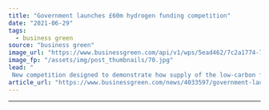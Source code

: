 ```yaml
---
title: "Government launches £60m hydrogen funding competition"
date: "2021-06-29"
tags: 
  - business green
source: "business green"
image_url: "https://www.businessgreen.com/api/v1/wps/5ead462/7c2a1774-7a57-42fd-a172-0b50b52a7051/8/itmpower-hydrogen-refuelling-station-185x114.jpg"
image_fp: "/assets/img/post_thumbnails/70.jpg"
lead: "
 New competition designed to demonstrate how supply of the low-carbon fuel can be ramped up in response to growing demand ..."
article_url: "https://www.businessgreen.com/news/4033597/government-launches-gbp60m-hydrogen-funding-competition"
---
```


---
